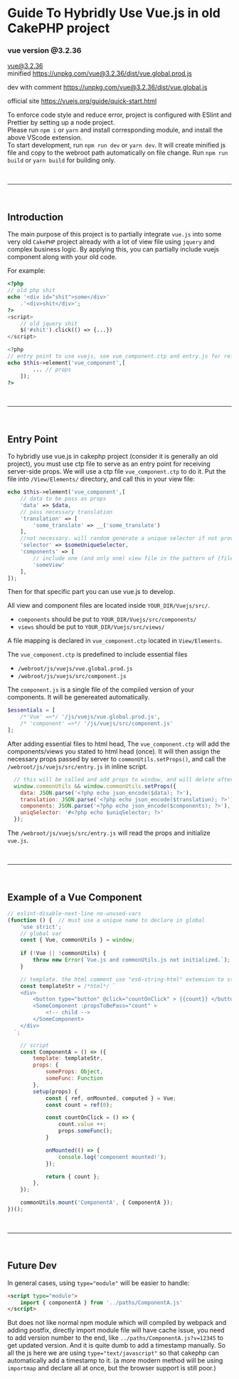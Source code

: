 # Guide To Hybridly Use Vue.js in old CakePHP project
### vue version @3.2.36
vue@3.2.36\
minified
https://unpkg.com/vue@3.2.36/dist/vue.global.prod.js

dev with comment
https://unpkg.com/vue@3.2.36/dist/vue.global.js

official site
https://vuejs.org/guide/quick-start.html


To enforce code style and reduce error, project is configured with ESlint and Prettier by setting up a node project.\
Please run `npm i` or `yarn` and install corresponding module, and install the above VScode extension.\
To start development, run `npm run dev` or `yarn dev`. It will create minified js file and copy to the webroot path automatically on file change. Run `npm run build` or `yarn build` for building only.

<br>

---

<br>

## Introduction

The main purpose of this project is to partially integrate `vue.js` into some very old `CakePHP` project already with a lot of view file using `jquery` and complex business logic. By applying this, you can partially include vuejs component along with your old code.

For example:

```php
<?php
// old php shit
echo '<div id="shit">some</div>'
    .'<div>shit</div>';
?>
<script>
    // old jquery shit
    $('#shit').click(() => {...})
</script>

<?php
// entry point to use vuejs, see vue_component.ctp and entry.js for reference
echo $this->element('vue_component',[
        ... // props
    ]);
?>
```
<br>

---

<br>

## Entry Point
To hybridly use vue.js in cakephp project (consider it is generally an old project), you must use ctp file to serve as an entry point for receiving server-side props. We will use a ctp file `vue_component.ctp` to do it. Put the file into `/View/Elements/` directory, and call this in your view file:


```php
echo $this->element('vue_component',[
    // data to be pass as props
    'data' => $data,
    // pass necessary translation
    'translation' => [
        'some_translate' => __('some_translate')
    ],
    //not necessary. will random generate a unique selector if not provided.
    'selector' => $someUniqueSelector, 
    'components' => [
        // include one (and only one) view file in the pattern of [filename]View to serve as entry point
        'someView'
    ],
]);
```

Then for that specific part you can use vue.js to develop.

All view and component files are located inside `YOUR_DIR/Vuejs/src/`.
- `components` should be put to `YOUR_DIR/Vuejs/src/components/`
- `views` should be put to `YOUR_DIR/Vuejs/src/views/`
  
A file mapping is declared in `vue_component.ctp` located in `View/Elements`.


The `vue_component.ctp` is predefined to include essential files
- `/webroot/js/vuejs/vue.global.prod.js` 
- `/webroot/js/vuejs/src/component.js`

The `component.js` is a single file of the compiled version of your components. It will be genereated automatically.

```php
$essentials = [
    /*'Vue' =>*/ '/js/vuejs/vue.global.prod.js',
    /* 'component' =>*/ '/js/vuejs/src/component.js'
];
```

After adding essential files to html head, The `vue_component.ctp` will add the components/views you stated to html head (once). It will then assign the necessary props passed by server to `commonUtils.setProps()`, and call the `/webroot/js/vuejs/src/entry.js`  in inline script.

```js
  // this will be called and add props to window, and will delete after component mounted
  window.commonUtils && window.commonUtils.setProps({
    data: JSON.parse('<?php echo json_encode($data); ?>'),
    translation: JSON.parse('<?php echo json_encode($translation); ?>'),
    components: JSON.parse('<?php echo json_encode($components); ?>'),
    uniqSelector: '#<?php echo $uniqSelector; ?>'
  });
```


The `/webroot/js/vuejs/src/entry.js` will read the props and initialize `vue.js`.

<br>

---

<br>

## Example of a Vue Component

```js
// eslint-disable-next-line no-unused-vars
(function () {  // must use a unique name to declare in global
    'use strict';
    // global var
    const { Vue, commonUtils } = window;
    
    if (!Vue || !commonUtils) {
        throw new Error(`Vue.js and commonUtils.js not initialized.`);
    }

    // template. the html comment use "es6-string-html" extemsion to style html str
    const templateStr = /*html*/ `
    <div>
        <button type="button" @click="countOnClick" > {{count}} </button>
        <SomeComponent :propsToBePass="count" >
            <!-- child -->
        </SomeComponent>
    </div>
  `;

    // script
    const ComponentA = () => ({
        template: templateStr,
        props: {
            someProps: Object,
            someFunc: Function
        },
        setup(props) {
            const { ref, onMounted, computed } = Vue;
            const count = ref(0);

            const countOnClick = () => {
                count.value ++;
                props.someFunc();
            }

            onMounted(() => {
                console.log('component mounted!');
            });

            return { count };
        },
    });

    commonUtils.mount('ComponentA', { ComponentA });
})();


```

<br>

---

<br>

## Future Dev
In general cases, using `type="module"` will be easier to handle:
```html
<script type="module">
    import { componentA } from '../paths/ComponentA.js'
</script>
```
But does not like normal npm module which will compiled by webpack and adding postfix, directly import module file will have cache issue, you need to add version number to the end, like `../paths/ComponentA.js?v=12345` to get updated version. And it is quite dumb to add a timestamp manually. So all the js here we are using `type="text/javascript"` so that cakephp can automatically add a timestamp to it. (a more modern method will be using `importmap` and declare all at once, but the browser support is still poor.)

